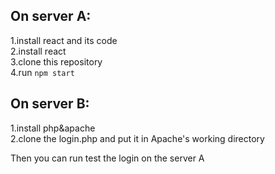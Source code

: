 ## On server A:
1.install react and its code   
2.install react    
3.clone this repository   
4.run `npm start`   

## On server B:
1.install php&apache   
2.clone the login.php and put it in Apache's working directory   

Then you can run test the login on the server A

